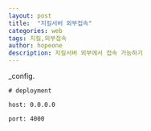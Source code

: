 ```yaml
---
layout: post
title:  "지킬서버 외부접속"
categories: web
tags: 지킬,외부접속
author: hopeone
description: 지킬서버 외부에서 접속 가능하기
---
```






_config.

```
# deployment

host: 0.0.0.0

port: 4000
```



